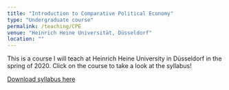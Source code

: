 ```yaml
---
title: "Introduction to Comparative Political Economy"
type: "Undergraduate course"
permalink: /teaching/CPE
venue: "Heinrich Heine Universität, Düsseldorf"
location: ""
---
```


This is a course I will teach at Heinrich Heine University in Düsseldorf in the spring of 2020. Click on the course to take a look at the syllabus!


[Download syllabus here](https://github.com/tseidl/timoseidl/raw/master/syllabus_CPE_Seidl.pdf)
